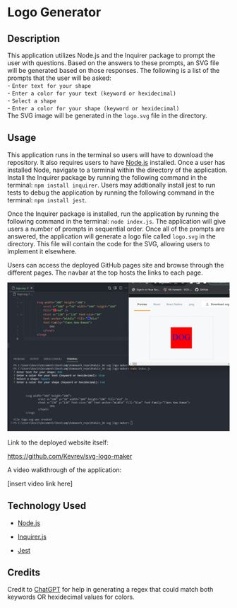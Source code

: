 # Logo Generator

## Description

This application utilizes Node.js and the Inquirer package to prompt the user with questions. Based on the answers to these prompts, an SVG file will be generated based on those responses. The following is a list of the prompts that the user will be asked:
   <br> - `Enter text for your shape` 
   <br> - `Enter a color for your text (keyword or hexidecimal)`
   <br> - `Select a shape`
   <br> - `Enter a color for your shape (keyword or hexidecimal)`
<br> The SVG image will be generated in the `logo.svg` file in the directory. 


## Usage

This application runs in the terminal so users will have to download the repository. It also requires users to have [Node.js](https://nodejs.org/en) installed. Once a user has installed Node, navigate to a terminal within the directory of the application. Install the Inquirer package by running the following command in the terminal: `npm install inquirer`. Users may addtionally install jest to run tests to debug the application by running the following command in the terminal: `npm install jest`.

Once the Inquirer package is installed, run the application by running the following command in the terminal: `node index.js`. The application will give users a number of prompts in sequential order. Once all of the prompts are answered, the application will generate a logo file called `logo.svg` in the directory. This file will contain the code for the SVG, allowing users to implement it elsewhere.

Users can access the deployed GitHub pages site and browse through the different pages. The navbar at the top hosts the links to each page.

![Screenshot](/assets/images/screenshot.jpg)

Link to the deployed website itself:

https://github.com/Kevrev/svg-logo-maker

A video walkthrough of the application:

[insert video link here]

## Technology Used

- [Node.js](https://nodejs.org/en)

- [Inquirer.js](https://www.npmjs.com/package/inquirer)

- [Jest](https://jestjs.io/)

## Credits

Credit to [ChatGPT](https://chat.openai.com/) for help in generating a regex that could match both keywords OR hexidecimal values for colors.